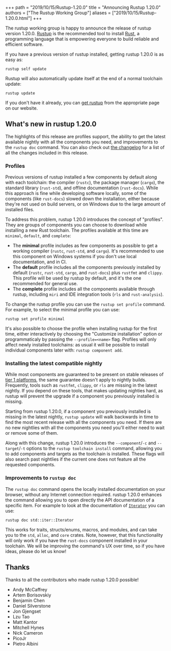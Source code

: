 +++
path = "2019/10/15/Rustup-1.20.0"
title = "Announcing Rustup 1.20.0"
authors = ["The Rustup Working Group"]
aliases = ["2019/10/15/Rustup-1.20.0.html"]
+++

The rustup working group is happy to announce the release of rustup version 1.20.0. [Rustup][install] is the recommended tool to install [Rust][rust], a programming language that is empowering everyone to build reliable and efficient software.

If you have a previous version of rustup installed, getting rustup 1.20.0 is as easy as:

```
rustup self update
```

Rustup will also automatically update itself at the end of a normal toolchain update:

```
rustup update
```

If you don't have it already, you can [get rustup][install] from the appropriate page on our website.

[rust]: https://www.rust-lang.org
[install]: https://rustup.rs

## What's new in rustup 1.20.0

The highlights of this release are profiles support, the ability to get the latest available nightly with all the components you need, and improvements to the `rustup doc` command. You can also check out [the changelog][changelog] for a list of all the changes included in this release.

[changelog]: https://github.com/rust-lang/rustup.rs/blob/master/CHANGELOG.md

### Profiles

Previous versions of rustup installed a few components by default along with each toolchain: the compiler (`rustc`), the package manager (`cargo`), the standard library (`rust-std`), and offline documentation (`rust-docs`). While this approach is fine while developing software locally, some of the components (like `rust-docs`) slowed down the installation, either because they're not used on build servers, or on Windows due to the large amount of installed files.

To address this problem, rustup 1.20.0 introduces the concept of "profiles". They are groups of components you can choose to download while installing a new Rust toolchain. The profiles available at this time are `minimal`, `default`, and `complete`:

* The **minimal** profile includes as few components as possible to get a working compiler (`rustc`, `rust-std`, and `cargo`). It's recommended to use this component on Windows systems if you don't use local documentation, and in CI.
* The **default** profile includes all the components previously installed by default (`rustc`, `rust-std`, `cargo`, and `rust-docs`) plus `rustfmt` and `clippy`. This profile will be used by rustup by default, and it's the one recommended for general use.
* The **complete** profile includes all the components available through rustup, including `miri` and IDE integration tools (`rls` and `rust-analysis`).

To change the rustup profile you can use the `rustup set profile` command. For example, to select the minimal profile you can use:

```
rustup set profile minimal
```

It's also possible to choose the profile when installing rustup for the first time, either interactively by choosing the "Customize installation" option or programmaticaly by passing the `--profile=<name>` flag. Profiles will only affect newly installed toolchains: as usual it will be possible to install individual components later with: `rustup component add`.

### Installing the latest compatible nightly

While most components are guaranteed to be present on stable releases of [tier 1 platforms][tiers], the same guarantee doesn't apply to nightly builds. Frequently, tools such as `rustfmt`, `clippy`, or `rls` are missing in the latest nightly. If you depend on these tools, that makes updating nighties hard, as rustup will prevent the upgrade if a component you previously installed is missing.

Starting from rustup 1.20.0, if a component you previously installed is missing in the latest nightly, `rustup update` will walk backwards in time to find the most recent release with all the components you need. If there are no new nightlies with all the components you need you'll either need to wait or remove some of them.

Along with this change, rustup 1.20.0 introduces the `--component`/`-c` and `--target`/`-t` options to the `rustup toolchain install` command, allowing you to add components and targets as the toolchain is installed. These flags will also search past nightlies if the current one does not feature all the requested components. 

[tiers]: https://forge.rust-lang.org/release/platform-support.html

### Improvements to `rustup doc`

The `rustup doc` command opens the locally installed documentation on your browser, without any Internet connection required. rustup 1.20.0 enhances the command allowing you to open directly the API documentation of a specific item. For example to look at the documentation of [`Iterator`] you can use:

```
rustup doc std::iter::Iterator
```

This works for traits, structs/enums, macros, and modules, and can take you to the `std`, `alloc`, and `core` crates. Note, however, that this functionality will only work if you have the `rust-docs` component installed in your toolchain. We will be improving the command's UX over time, so if you have ideas, please do let us know!

[`Iterator`]: https://doc.rust-lang.org/std/iter/trait.Iterator.html

## Thanks

Thanks to all the contributors who made rustup 1.20.0 possible!

- Andy McCaffrey
- Artem Borisovskiy
- Benjamin Chen
- Daniel Silverstone
- Jon Gjengset
- Lzu Tao
- Matt Kantor
- Mitchell Hynes
- Nick Cameron
- PicoJr
- Pietro Albini

